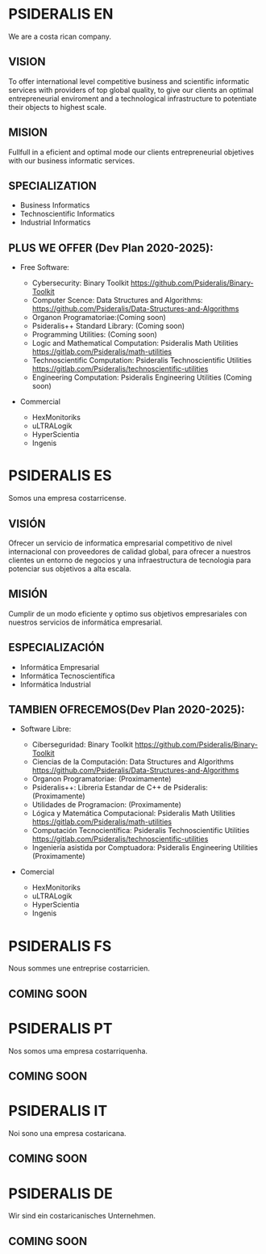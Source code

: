 
# PSIDERALIS EN

We are a costa rican company.

## VISION

To offer international level competitive business and scientific informatic services with providers of top global quality, to give our clients an optimal entrepreneurial enviroment and a technological infrastructure to potentiate their objects to highest scale.

## MISION

Fullfull in a eficient and optimal mode our clients entrepreneurial objetives with our business informatic services.

## SPECIALIZATION
  - Business Informatics
  - Technoscientific Informatics
  - Industrial Informatics
   
## PLUS WE OFFER (Dev Plan 2020-2025):
  - Free Software:
    - Cybersecurity: Binary Toolkit https://github.com/Psideralis/Binary-Toolkit
    - Computer Scence: Data Structures and Algorithms:  https://github.com/Psideralis/Data-Structures-and-Algorithms
    - Organon Programatoriae:(Coming soon)
    - Psideralis++ Standard Library: (Coming soon)
    - Programming Utilities: (Coming soon)
    - Logic and Mathematical Computation: Psideralis Math Utilities https://gitlab.com/Psideralis/math-utilities
    - Technoscientific Computation: Psideralis Technoscientific Utilities https://gitlab.com/Psideralis/technoscientific-utilities
    - Engineering Computation: Psideralis Engineering Utilities (Coming soon)
    
  - Commercial
    - HexMonitoriks
    - uLTRALogik
    - HyperScientia
    - Ingenis
   
# PSIDERALIS ES

Somos una empresa costarricense.

## VISIÓN

Ofrecer un servicio de informatica empresarial competitivo de nivel internacional con proveedores de calidad global, para ofrecer a nuestros clientes un entorno de negocios y una infraestructura de tecnologia para potenciar sus objetivos a alta escala.

## MISIÓN

Cumplir de un modo eficiente y optimo sus objetivos empresariales con nuestros servicios de informática empresarial.

## ESPECIALIZACIÓN
  - Informática Empresarial
  - Informática Tecnoscientífica
  - Informática Industrial
   
## TAMBIEN OFRECEMOS(Dev Plan 2020-2025):
  - Software Libre:
    - Ciberseguridad: Binary Toolkit https://github.com/Psideralis/Binary-Toolkit
    - Ciencias de la Computación: Data Structures and Algorithms https://github.com/Psideralis/Data-Structures-and-Algorithms
    - Organon Programatoriae: (Proximamente)
    - Psideralis++: Libreria Estandar de C++ de Psideralis: (Proximamente)
    - Utilidades de Programacion: (Proximamente)
    - Lógica y Matemática Computacional:  Psideralis Math Utilities https://gitlab.com/Psideralis/math-utilities
    - Computación Tecnocientífica:  Psideralis Technoscientific Utilities https://gitlab.com/Psideralis/technoscientific-utilities
    - Ingeniería asistida por Comptuadora: Psideralis Engineering Utilities (Proximamente)
    
  - Comercial
    - HexMonitoriks
    - uLTRALogik
    - HyperScientia
    - Ingenis  
    
# PSIDERALIS FS

Nous sommes une entreprise costarricien.

## COMING SOON

# PSIDERALIS PT

Nos somos uma empresa costarriquenha.

## COMING SOON


# PSIDERALIS IT

Noi sono una empresa costaricana.

## COMING SOON


# PSIDERALIS DE

Wir sind ein costaricanisches Unternehmen.

## COMING SOON
